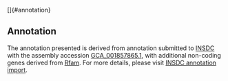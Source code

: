[]{#annotation}

Annotation
----------

The annotation presented is derived from annotation submitted to
[INSDC](http://www.insdc.org) with the assembly accession
[GCA\_001857865.1](http://www.ebi.ac.uk/ena/data/view/GCA_001857865.1),
with additional non-coding genes derived from
[Rfam](http://rfam.xfam.org/). For more details, please visit [INSDC
annotation
import](http://ensemblgenomes.org/info/data/insdc_annotation).
